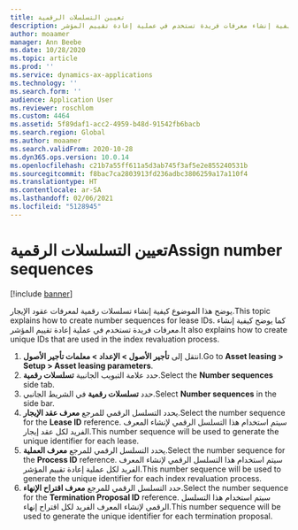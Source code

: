 ```yaml
---
title: تعيين التسلسلات الرقمية
description: يوضح هذا الموضوع كيفية إنشاء تسلسلات رقمية لمعرفات عقود الإيجار. كما يوضح كيفية إنشاء معرفات فريدة تستخدم في عملية إعادة تقييم المؤشر.
author: moaamer
manager: Ann Beebe
ms.date: 10/28/2020
ms.topic: article
ms.prod: ''
ms.service: dynamics-ax-applications
ms.technology: ''
ms.search.form: ''
audience: Application User
ms.reviewer: roschlom
ms.custom: 4464
ms.assetid: 5f89daf1-acc2-4959-b48d-91542fb6bacb
ms.search.region: Global
ms.author: moaamer
ms.search.validFrom: 2020-10-28
ms.dyn365.ops.version: 10.0.14
ms.openlocfilehash: c21b7a55ff611a5d3ab745f3af5e2e855240531b
ms.sourcegitcommit: f8bac7ca2803913fd236adbc3806259a17a110f4
ms.translationtype: HT
ms.contentlocale: ar-SA
ms.lasthandoff: 02/06/2021
ms.locfileid: "5128945"
---
```

# <a name="assign-number-sequences"></a><span data-ttu-id="56fac-104">تعيين التسلسلات الرقمية</span><span class="sxs-lookup"><span data-stu-id="56fac-104">Assign number sequences</span></span>

[!include [banner](../includes/banner.md)]

<span data-ttu-id="56fac-105">يوضح هذا الموضوع كيفية إنشاء تسلسلات رقمية لمعرفات عقود الإيجار.</span><span class="sxs-lookup"><span data-stu-id="56fac-105">This topic explains how to create number sequences for lease IDs.</span></span> <span data-ttu-id="56fac-106">كما يوضح كيفية إنشاء معرفات فريدة تستخدم في عملية إعادة تقييم المؤشر.</span><span class="sxs-lookup"><span data-stu-id="56fac-106">It also explains how to create unique IDs that are used in the index revaluation process.</span></span>

1. <span data-ttu-id="56fac-107">انتقل إلى **تأجير الأصول‬ \> الإعداد‬ \> معلمات تأجير الأصول**.</span><span class="sxs-lookup"><span data-stu-id="56fac-107">Go to **Asset leasing \> Setup \> Asset leasing parameters**.</span></span>
2. <span data-ttu-id="56fac-108">حدد علامة التبويب الجانبية **تسلسلات رقمية**.</span><span class="sxs-lookup"><span data-stu-id="56fac-108">Select the **Number sequences** side tab.</span></span>
3. <span data-ttu-id="56fac-109">حدد **تسلسلات رقمية** في الشريط الجانبي.</span><span class="sxs-lookup"><span data-stu-id="56fac-109">Select **Number sequences** in the side bar.</span></span>
4. <span data-ttu-id="56fac-110">يحدد التسلسل الرقمي للمرجع **معرف عقد الإيجار**.</span><span class="sxs-lookup"><span data-stu-id="56fac-110">Select the number sequence for the **Lease ID** reference.</span></span> <span data-ttu-id="56fac-111">سيتم استخدام هذا التسلسل الرقمي لإنشاء المعرف الفريد لكل عقد إيجار.</span><span class="sxs-lookup"><span data-stu-id="56fac-111">This number sequence will be used to generate the unique identifier for each lease.</span></span>
5. <span data-ttu-id="56fac-112">يحدد التسلسل الرقمي للمرجع **معرف العملية**.</span><span class="sxs-lookup"><span data-stu-id="56fac-112">Select the number sequence for the **Process ID** reference.</span></span> <span data-ttu-id="56fac-113">سيتم استخدام هذا التسلسل الرقمي لإنشاء المعرف الفريد لكل عملية إعادة تقييم المؤشر.</span><span class="sxs-lookup"><span data-stu-id="56fac-113">This number sequence will be used to generate the unique identifier for each index revaluation process.</span></span>
6. <span data-ttu-id="56fac-114">حدد التسلسل الرقمي للمرجع **معرف اقتراح الإنهاء**.</span><span class="sxs-lookup"><span data-stu-id="56fac-114">Select the number sequence for the **Termination Proposal ID** reference.</span></span> <span data-ttu-id="56fac-115">سيتم استخدام هذا التسلسل الرقمي لإنشاء المعرف الفريد لكل اقتراح إنهاء.</span><span class="sxs-lookup"><span data-stu-id="56fac-115">This number sequence will be used to generate the unique identifier for each termination proposal.</span></span>
